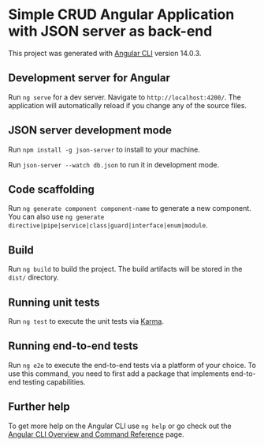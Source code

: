 # Simple CRUD Angular Application with JSON server as back-end

This project was generated with [Angular CLI](https://github.com/angular/angular-cli) version 14.0.3.

## Development server for Angular

Run `ng serve` for a dev server. Navigate to `http://localhost:4200/`. The application will automatically reload if you change any of the source files.

## JSON server development mode

Run `npm install -g json-server` to install to your machine.

Run `json-server --watch db.json` to run it in development mode.

## Code scaffolding

Run `ng generate component component-name` to generate a new component. You can also use `ng generate directive|pipe|service|class|guard|interface|enum|module`.

## Build

Run `ng build` to build the project. The build artifacts will be stored in the `dist/` directory.

## Running unit tests

Run `ng test` to execute the unit tests via [Karma](https://karma-runner.github.io).

## Running end-to-end tests

Run `ng e2e` to execute the end-to-end tests via a platform of your choice. To use this command, you need to first add a package that implements end-to-end testing capabilities.

## Further help

To get more help on the Angular CLI use `ng help` or go check out the [Angular CLI Overview and Command Reference](https://angular.io/cli) page.
